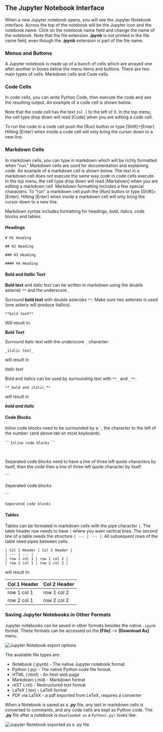 
## The Jupyter Notebook Interface

When a new Jupyter notebook opens, you will see the Jupyter Notebook interface. Across the top of the notebook will be the Jupyter icon and the notebook name. Click on the notebook name field and change the name of the notebook. Note that the file extension **_.ipynb_** is not printed in the file name field, even though the **_.ipynb_** extension is part of the file name.
### Menus and Buttons

A Jupyter notebook is made up of a bunch of cells which are arrayed one after another in boxes below the menu items and buttons. There are two main types of cells: Markdown cells and Code cells.
### Code Cells

In code cells, you can write Python Code, then execute the code and see the resulting output. An example of a code cell is shown below. 

Note that the code cell has the text ```In[ ]``` to the left of it. In the top menu, the cell type drop down will read [Code] when you are editing a code cell.

To run the code in a code cell push the [Run] button or type [Shift]+[Enter]. Hitting [Enter] when inside a code cell will only bring the cursor down to a new line.
###  Markdown Cells

In markdown cells, you can type in markdown which will be richly formatted when "run." Markdown cells are used for documentation and explaining code. An example of a markdown cell is shown below. The text in a markdown cell does not execute the same way code in code cells execute. In the top menu, the cell type drop down will read [Markdown] when you are editing a markdown cell. Markdown formatting includes a few special characters. To "run" a markdown cell push the [Run] button or type [Shift]+[Enter]. Hitting [Enter] when inside a markdown cell will only bring the cursor down to a new line.

Markdown syntax includes formatting for headings, bold, italics, code blocks and tables.

#### Headings

```# H1 Heading```

 
```## H2 Heading```


 
```### H3 Heading```

 
```#### H4 Heading```


#### Bold and Itallic Text

**Bold text** and _italic text_ can be written in markdown using the double asterisk ```**``` and the underscore ```_```

Surround **bold text** with double asterisks ``**``. Make sure two asterists is used (one asterix will produce itallics).

```
**bold text**
```

Will result in:

**Bold Text**

Surround italic text with the underscore ```_``` character:

```
_italic text_
```

will result in

_italic text_

Bold and italics can be used by surrounding text with ```**_``` and ```_**```.

```
**_bold and italic_**
```

will result in

**_bold and italic_**


#### Code Blocks

Inline code blocks need to be surrounded by a ``` ` ```, the character to the left of the number ```1```and above tab on most keyboards.
 
\`\`\` ```Inline code blocks``` \`\`\`
 

<br>

Separated code blocks need to have a line of three left quote characters by itself, then the code then a line of three left quote character by itself.

\`\`\`
  
Seperated code blocks
  
\`\`\`
  
```
Seperated code blocks
```

#### Tables

Tables can be formated in markdown cells with the pipe character  ```|```. The table header row needs to have ```|``` where you want vertical lines. The second line of a table needs the structure ```| --- | --- |```. All subsequent rows of the table need pipes between cells.

```
| Col 1 Header | Col 2 Header |
| --- | --- |
| row 1 col 1 | row 1 col 2 |
| row 2 col 1 | row 2 col 2 |
```

will result in:

| Col 1 Header | Col 2 Header |
| --- | --- |
| row 1 col 1 | row 1 col 2 |
| row 2 col 1 | row 2 col 2 |
### Saving Jupyter Notebooks in Other Formats

Jupyter notebooks can be saved in other formats besides the native ```.ipynb``` format. These formats can be accessed on the **[File]** --> **[Download As]** menu.

![Jupyter Notebook export options](images/jupyter_notebook_export_options.png)

The available file types are:

 * Notebook (.ipynb) - The native Jupyter notebook format
 * Python (.py) - The native Python code file format.
 * HTML (.html) - An html web page
 * Markdown (.md) - Markdown format
 * reST (.rst) - Restructured text format
 * LaTeX (.tex) - LaTeX format
 * PDF via LaTeX - a pdf exported from LeTeX, requires a converter
 
When a Notebook is saved as a **_.py_** file, any text in markdown cells is converted to comments, and any code cells are kept as Python code. The **_.py_** file after a notebook is ```Downloaded as``` a ```Python(.py)``` looks like:

![Jupyter Notebook exported as a .py file](images/jupyter_notebook_markdown_cells_as_comments.png)
 

